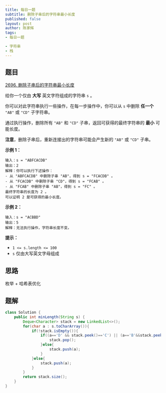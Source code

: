 ```yaml
---
title: 每日一题
subtitle: 删除子串后的字符串最小长度
published: false
layout: post
author: 陈家辉
tags:
- 每日一题

- 字符串
- 栈
---
```


## 题目

[2696. 删除子串后的字符串最小长度](https://leetcode.cn/problems/minimum-string-length-after-removing-substrings/)

给你一个仅由 **大写** 英文字符组成的字符串 `s` 。

你可以对此字符串执行一些操作，在每一步操作中，你可以从 `s` 中删除 **任一个** `"AB"` 或 `"CD"` 子字符串。

通过执行操作，删除所有 `"AB"` 和 `"CD"` 子串，返回可获得的最终字符串的 **最小** 可能长度。

**注意**，删除子串后，重新连接出的字符串可能会产生新的 `"AB"` 或 `"CD"` 子串。

 

**示例 1：**

```
输入：s = "ABFCACDB"
输出：2
解释：你可以执行下述操作：
- 从 "ABFCACDB" 中删除子串 "AB"，得到 s = "FCACDB" 。
- 从 "FCACDB" 中删除子串 "CD"，得到 s = "FCAB" 。
- 从 "FCAB" 中删除子串 "AB"，得到 s = "FC" 。
最终字符串的长度为 2 。
可以证明 2 是可获得的最小长度。
```

**示例 2：**

```
输入：s = "ACBBD"
输出：5
解释：无法执行操作，字符串长度不变。
```

 

**提示：**

- `1 <= s.length <= 100`
- `s` 仅由大写英文字母组成

## 思路

枚举 + 哈希表优化

## 题解

```java
class Solution {
    public int minLength(String s) {
        Deque<Character> stack = new LinkedList<>();
        for(char a : s.toCharArray()){
            if(!stack.isEmpty()){
                if((a=='D' && stack.peek()=='C') || (a=='B'&&stack.peek()=='A')){
                    stack.pop();
                }else{
                    stack.push(a);
                }
            }else{
                stack.push(a);
            }
        }
        return stack.size();
    }
}
```

